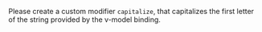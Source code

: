 <!--info-header-start-->
<!--info-header-end-->


Please create a custom modifier `capitalize`, that capitalizes the first letter of the string provided by the v-model binding.


<!--info-footer-start-->
<!--info-footer-end-->
